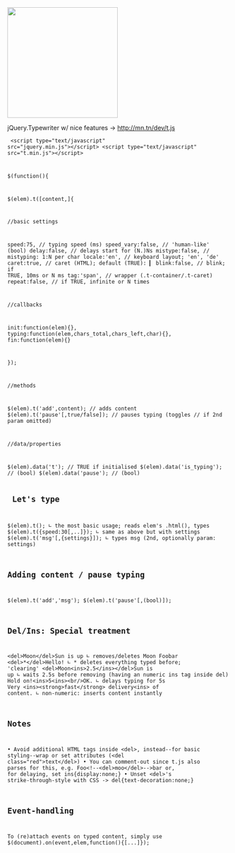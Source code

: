 
<img height="250" width="250" src="http://mn.tn/dev/t.js/t.js.1.png"/>

jQuery.Typewriter w/ nice features
&rarr; <a href="http://mn.tn/dev/t.js">http://mn.tn/dev/t.js</a><br/>

<code><pre>
&lt;script type="text/javascript" src="jquery.min.js"&gt;&lt;/script&gt;
&lt;script type="text/javascript" src="t.min.js"&gt;&lt;/script&gt;

$(function(){

 $(elem).t([content,]{
 
 //basic settings
 
 speed:75,          // typing speed (ms)
 speed_vary:false,  // 'human-like' (bool)
 delay:false,       // delays start for (N.)Ns
 mistype:false,     // mistyping: 1:N per char
 locale:'en',       // keyboard layout; 'en', 'de'
 caret:true,        // caret (HTML); default (TRUE): ▎
 blink:false,       // blink; if TRUE, 10ms or N ms
 tag:'span',        // wrapper (.t-container/.t-caret)
 repeat:false,      // if TRUE, infinite or N times
 
 //callbacks
 
 init:function(elem){}, 
 typing:function(elem,chars_total,chars_left,char){},
 fin:function(elem){}
 
});

//methods

$(elem).t('add',content);         // adds content
$(elem).t('pause'[,true/false]);  // pauses typing (toggles
								  // if 2nd param omitted)

//data/properties

$(elem).data('t');                // TRUE if initialised
$(elem).data('is_typing');        // (bool)
$(elem).data('pause');            // (bool)
</pre></code>


<code></pre>
Let's type
---

$(elem).t(); ∟ the most basic usage; reads elem's .html(), types
$(elem).t({speed:30[,..]}); ∟ same as above but with settings
$(elem).t('msg'[,{settings}]); ∟ types msg (2nd, optionally param: settings)

Adding content / pause typing
----

$(elem).t('add','msg');
$(elem).t('pause'[,(bool)]);

Del/Ins: Special treatment
-----

&lt;del&gt;Moon&lt;/del&gt;Sun is up ∟ removes/deletes Moon
Foobar &lt;del&gt;*&lt;/del&gt;Hello! ∟ * deletes everything typed before; 'clearing'
&lt;del&gt;Moon&lt;ins&gt;2.5&lt;/ins&gt;&lt;/del&gt;Sun is up ∟  waits 2.5s before removing (having an numeric ins tag inside del)
Hold on!&lt;ins&gt;5&lt;ins&gt;&lt;br/&gt;OK. ∟ delays typing for 5s
Very &lt;ins&gt;&lt;strong&gt;fast&lt;/strong&gt; delivery&lt;ins&gt; of content. ∟ non-numeric: inserts content instantly

Notes
----

• Avoid additional HTML tags inside &lt;del&gt;, instead--for basic styling--wrap or set attributes (&lt;del class="red"&gt;text&lt;/del&gt;)
• You can comment-out since t.js also parses for this, e.g. Foo&lt;!--&lt;del&gt;moo&lt;/del&gt;--&gt;bar or, for delaying, set ins{display:none;}
• Unset &lt;del&gt;'s strike-through-style with CSS -> del{text-decoration:none;}

Event-handling
----

To (re)attach events on typed content, simply use
$(document).on(event,elem,function(){[...]});

</pre></code>
